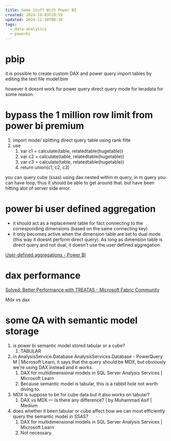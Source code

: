 ```yaml
---
title: Some Stuff With Power BI
created: 2024-10-03T20:59
updated: 2024-11-10T00:30
tags:
  - data-analytics
  - powerbi
---
```


# pbip
it is possible to create custom DAX and power query import tables by editing the text file model.bim

however it doesnt work for power query direct query mode for teradata for some reason.

# bypass the 1 million row limit from power bi premium

1. import mode/ splitting direct query table using rank filte 
2. use 
	1. var c1 = calculate(table, relatedtable(hugetable))
	2. var c2 = calculate(table, relatedtable(hugetable))
	3. var c3 = calculate(table, relatedtable(hugetable))
	4. return union(c1, c2, c3)

you can query cube (ssas) using dax nested within  m query, in m query you can have loop, thus it should be able to get around that. but have been hitting alot of server side error.


# power bi user defined aggregation

- it should act as a replacement table for fact connecting to the corresponding dimensions (based on the same connecting key)
- it only becomes active when the dimension table are set to dual mode (this way it doesnt perform direct query). As long as dimension table is direct query and not dual, it doesn't use the user defined aggregation.

[User-defined aggregations - Power BI](https://learn.microsoft.com/en-us/power-bi/transform-model/aggregations-advanced)


# dax performance
[Solved: Better Performance with TREATAS - Microsoft Fabric Community](https://community.fabric.microsoft.com/t5/Desktop/Better-Performance-with-TREATAS/td-p/3696907)

Mdx vs dax  


# some QA with semantic model storage
1. is power bi semantic model stored tabular or a cube? 
	1. TABULAR 
2. in AnalysisService.Database AnalysisServices.Database - PowerQuery M | Microsoft Learn, it says that the query should be MDX, but obviously we're using DAX instead and it works. 
	1. DAX for multidimensional models in SQL Server Analysis Services | Microsoft Learn
	2. Because semantic model is tabular, this is a rabbit hole not worth diving to.
3. MDX is suppose to be for cube data but it also works on tabular? 
	1. DAX vs MDX — Is there any difference? | by Muhammad Asif | Medium
4. does whether it been tabular or cube affect how we can most efficiently query the semantic model in SSAS?
	1. DAX for multidimensional models in SQL Server Analysis Services | Microsoft Learn
	2. Not necessary.